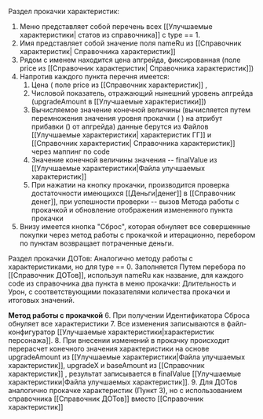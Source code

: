 Раздел прокачки характеристик:
1. Меню представляет собой перечень всех [[Улучшаемые характеристики| статов из справочника]] с type == 1.
2. Имя представляет собой значение поля nameRu из  [[Справочник характеристик| Справочника характеристик]]
3. Рядом с именем находится цена апгрейда, фиксированная (поле price из [[Справочник характеристик| Справочника характеристик]])
4. Напротив каждого пункта перечня имеется:
	1. Цена ( поле price из [[Справочник характеристик]] , 
	2. Числовой показатель, отражающий нынешний уровень апгрейда (upgradeAmount в [[Улучшаемые характеристики]])
	3. Вычисляемое значение конечной величины (вычисляется путем перемножения значения уровня прокачки ( ) на атрибут прибавки () от апгрейда) данные берутся из Файлов [[Улучшаемые характеристики| характеристик ГГ]] и [[Справочник характеристик| Справочника характеристик]] через маппинг по code 
	4.  Значение конечной величины значения -- finalValue из [[Улучшаемые характеристики|Файла улучшаемых характеристик]]
	5. При нажатии на кнопку прокачки, производится проверка достаточности имеющихся [[Деньги|денег]] в [[Справочник денег]], при успешности проверки -- вызов Метода работы с прокачкой и обновление отображения измененного пункта прокачки
5. Внизу имеется кнопка "Сброс", которая обнуляет все совершенные покупки через метод работы с прокачкой и итерационно, перебором по пунктам возвращает потраченные деньги.


Раздел прокачки ДОТов:
Аналогично методу работы с характеристиками, но для type == 0.
Заполняется Путем перебора по [[Справочник ДОТов]], используя nameRu как название, для каждого code из справочника два пункта в меню прокачки: Длительность и Урон, с соответствующими показателями количества прокачки и итоговых значений.


**Метод работы с прокачкой**
6. При получении Идентификатора Сброса обнуляет все характеристики 
7. Все изменения записываются в файл-конфигуратор [[Улучшаемые характеристики|характеристик персонажа]]. 
8. При внесении изменений в прокачку происходит перерасчет конечного значения характеристики на основе upgradeAmount из [[Улучшаемые характеристики|Файла улучшаемых характеристик]], upgradeX и baseAmount из [[Справочник характеристик]] , результат записывается в finalValue [[Улучшаемые характеристики|Файла улучшаемых характеристик]].
9. Для ДОТов аналогично прокачке характеристик (Пункт 3), но с использованием справочника [[Справочник ДОТов]] вместо [[Справочник характеристик]]
